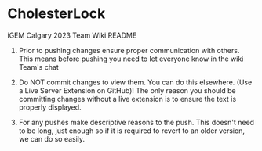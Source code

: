 # CholesterLock
iGEM Calgary 2023 Team Wiki README

1. Prior to pushing changes ensure proper communication with others. This means before pushing you need to let everyone know in the wiki Team's chat

2. Do NOT commit changes to view them. You can do this elsewhere. (Use a Live Server Extension on GitHub)! The only reason you should be committing changes without a live extension is to ensure the text is properly displayed.

3. For any pushes make descriptive reasons to the push. This doesn't need to be long, just enough so if it is required to revert to an older version, we can do so easily.
